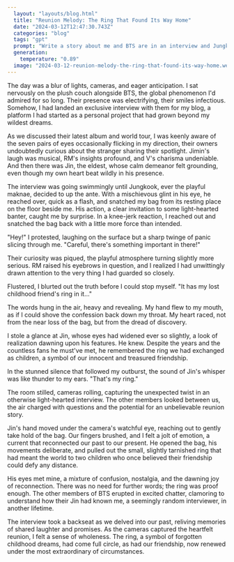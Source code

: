 ```yaml
---
  layout: "layouts/blog.html"
  title: "Reunion Melody: The Ring That Found Its Way Home"
  date: "2024-03-12T12:47:30.743Z"
  categories: "blog"
  tags: "gpt"
  prompt: "Write a story about me and BTS are in an interview and Jungkook snatches my bag and I snatch it back and burst out it has my lost childhood friend's ring in it then I quickly cover my mouth and glance at Jin and hope he doesn't realize that it's his ring and Jin whispers \"that's my ring\" in the middle of the interview"
  generation: 
    temperature: "0.89"
  image: "2024-03-12-reunion-melody-the-ring-that-found-its-way-home.webp"
---
```

The day was a blur of lights, cameras, and eager anticipation. I sat nervously on the plush couch alongside BTS, the global phenomenon I'd admired for so long. Their presence was electrifying, their smiles infectious. Somehow, I had landed an exclusive interview with them for my blog, a platform I had started as a personal project that had grown beyond my wildest dreams.

As we discussed their latest album and world tour, I was keenly aware of the seven pairs of eyes occasionally flicking in my direction, their owners undoubtedly curious about the stranger sharing their spotlight. Jimin's laugh was musical, RM's insights profound, and V's charisma undeniable. And then there was Jin, the eldest, whose calm demeanor felt grounding, even though my own heart beat wildly in his presence.

The interview was going swimmingly until Jungkook, ever the playful maknae, decided to up the ante. With a mischievous glint in his eye, he reached over, quick as a flash, and snatched my bag from its resting place on the floor beside me. His action, a clear invitation to some light-hearted banter, caught me by surprise. In a knee-jerk reaction, I reached out and snatched the bag back with a little more force than intended.

"Hey!" I protested, laughing on the surface but a sharp twinge of panic slicing through me. "Careful, there's something important in there!"

Their curiosity was piqued, the playful atmosphere turning slightly more serious. RM raised his eyebrows in question, and I realized I had unwittingly drawn attention to the very thing I had guarded so closely.

Flustered, I blurted out the truth before I could stop myself. "It has my lost childhood friend's ring in it..."

The words hung in the air, heavy and revealing. My hand flew to my mouth, as if I could shove the confession back down my throat. My heart raced, not from the near loss of the bag, but from the dread of discovery. 

I stole a glance at Jin, whose eyes had widened ever so slightly, a look of realization dawning upon his features. He knew. Despite the years and the countless fans he must've met, he remembered the ring we had exchanged as children, a symbol of our innocent and treasured friendship.

In the stunned silence that followed my outburst, the sound of Jin's whisper was like thunder to my ears. "That's my ring."

The room stilled, cameras rolling, capturing the unexpected twist in an otherwise light-hearted interview. The other members looked between us, the air charged with questions and the potential for an unbelievable reunion story.

Jin's hand moved under the camera's watchful eye, reaching out to gently take hold of the bag. Our fingers brushed, and I felt a jolt of emotion, a current that reconnected our past to our present. He opened the bag, his movements deliberate, and pulled out the small, slightly tarnished ring that had meant the world to two children who once believed their friendship could defy any distance.

His eyes met mine, a mixture of confusion, nostalgia, and the dawning joy of reconnection. There was no need for further words; the ring was proof enough. The other members of BTS erupted in excited chatter, clamoring to understand how their Jin had known me, a seemingly random interviewer, in another lifetime.

The interview took a backseat as we delved into our past, reliving memories of shared laughter and promises. As the cameras captured the heartfelt reunion, I felt a sense of wholeness. The ring, a symbol of forgotten childhood dreams, had come full circle, as had our friendship, now renewed under the most extraordinary of circumstances.
